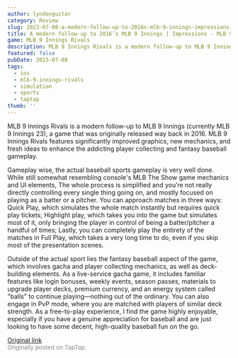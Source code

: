 ```yaml
---
author: lyndonguitar
category: Review
slug: 2023-07-08-a-modern-follow-up-to-2016s-mlb-9-innings-impressions-mlb-9-innings-rivals
title: A modern follow-up to 2016’s MLB 9 Innings | Impressions - MLB 9 Innings Rivals
game: MLB 9 Innings Rivals
description: MLB 9 Innings Rivals is a modern follow-up to MLB 9 Innings (currently MLB 9 Innings 23), a game that was originally released way back in 2016. MLB 9 Innings Rivals features significantly improved graphics, new mechanics, and fresh ideas to enhance the addicting player collecting and fantasy baseball gameplay.
featured: false
pubDate: 2023-07-08
tags:
  - ios
  - mlb-9-innings-rivals
  - simulation
  - sports
  - taptap
thumb: ''
---
```


MLB 9 Innings Rivals is a modern follow-up to MLB 9 Innings (currently MLB 9 Innings 23), a game that was originally released way back in 2016. MLB 9 Innings Rivals features significantly improved graphics, new mechanics, and fresh ideas to enhance the addicting player collecting and fantasy baseball gameplay.

Gameplay wise, the actual baseball sports gameplay is very well done. While still somewhat resembling console's MLB The Show game mechanics and UI elements, The whole process is simplified and you’re not really directly controlling every single thing going on, and mostly focused on playing as a batter or a pitcher. You can approach matches in three ways: Quick Play, which simulates the whole match instantly but requires quick play tickets; Highlight play, which takes you into the game but simulates most of it, only bringing the player in control of being a batter/pitcher a handful of times; Lastly, you can completely play the entirety of the matches in Full Play, which takes a very long time to do, even if you skip most of the presentation scenes.

Outside of the actual sport lies the fantasy baseball aspect of the game, which involves gacha and player collecting mechanics, as well as deck-building elements. As a live-service gacha game, it includes familiar features like login bonuses, weekly events, season passes, materials to upgrade player decks, premium currency, and an energy system called "balls" to continue playing—nothing out of the ordinary. You can also engage in PvP mode, where you are matched with players of similar deck strength. As a free-to-play experience, I find the game highly enjoyable, especially if you have a genuine appreciation for baseball and are just looking to have some decent, high-quality baseball fun on the go.

[Original link](https://m.taptap.io/post/5969489?share_id=349ce48f4e67&utm_medium=share&utm_source=discord)<br><span style="font-size: 0.95em; color: #888;">Originally posted on TapTap.</span>